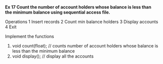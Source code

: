 **Ex 17 Count the number of account holders whose balance is less than the minimum balance using sequential access file.**

Operations 
1 Insert records
2 Count min balance holders
3 Display accounts
4 Exit

Implement the functions
1. void count(float); // counts number of account holders whose balance is less than the minimum balance
2. void display(); // display all the accounts

